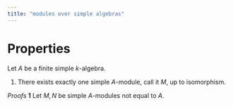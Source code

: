 ```yaml
---
title: "modules over simple algebras"
---
```


# Properties
Let $A$ be a finite simple $k$-algebra.
1. There exists exactly one simple $A$-module, call it $M$, up to isomorphism.

*Proofs*
**1**
Let $M, N$ be simple $A$-modules not equal to $A$. 